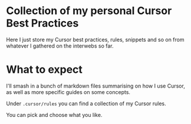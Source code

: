 # Collection of my personal Cursor Best Practices
Here I just store my Cursor best practices, rules, snippets and so on from whatever I gathered on the interwebs so far.

# What to expect

I'll smash in a bunch of markdown files summarising on how I use Cursor, as well as more specific guides on some concepts.

Under `.cursor/rules` you can find a collection of my Cursor rules.

You can pick and choose what you like.